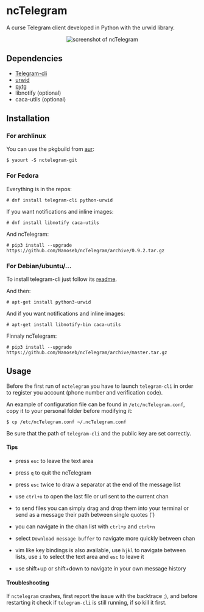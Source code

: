 # ncTelegram
A curse Telegram client developed in Python with the urwid library.

<p align="center">
  <img src="http://pix.toile-libre.org/upload/original/1457204711.png" alt="screenshot of ncTelegram"/>
</p>


## Dependencies

* [Telegram-cli](https://github.com/vysheng/tg)
* [urwid](http://urwid.org)
* [pytg](https://github.com/luckydonald/pytg)
* libnotify (optional)
* caca-utils (optional)

## Installation

### For archlinux
You can use the pkgbuild from [aur](https://aur.archlinux.org/packages/nctelegram-git/):
```
$ yaourt -S nctelegram-git
```

### For Fedora
Everything is in the repos:

```
# dnf install telegram-cli python-urwid
```

If you want notifications and inline images:
```
# dnf install libnotify caca-utils
```

And ncTelegram:
```
# pip3 install --upgrade https://github.com/Nanoseb/ncTelegram/archive/0.9.2.tar.gz
```

### For Debian/ubuntu/...

To install telegram-cli just follow its [readme](https://github.com/vysheng/tg).

And then:
```
# apt-get install python3-urwid 
```

And if you want notifications and inline images:
```
# apt-get install libnotify-bin caca-utils
```

Finnaly ncTelegram:
```
# pip3 install --upgrade https://github.com/Nanoseb/ncTelegram/archive/master.tar.gz
```

## Usage

Before the first run of `nctelegram` you have to launch `telegram-cli` in order to register you account (phone number and verification code).

An example of configuration file can be found in `/etc/ncTelegram.conf`, copy it to your personal folder before modifying it: 
```
$ cp /etc/ncTelegram.conf ~/.ncTelegram.conf
```
Be sure that the path of `telegram-cli` and the public key are set correctly.


#### Tips

- press `esc` to leave the text area

- press `q` to quit the ncTelegram

- press `esc` twice to draw a separator at the end of the message list

- use `ctrl+o` to open the last file or url sent to the current chan

- to send files you can simply drag and drop them into your terminal or send as a message their path between single quotes (')

- you can navigate in the chan list with `ctrl+p` and `ctrl+n`

- select `Download message buffer` to navigate more quickly between chan

- vim like key bindings is also available, use `hjkl` to navigate between lists, use `i` to select the text area and `esc` to leave it

- use shift+up or shift+down to navigate in your own message history

#### Troubleshooting

If `nctelegram` crashes, first report the issue with the backtrace ;), and before restarting it check if `telegram-cli` is still running, if so kill it first.
